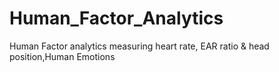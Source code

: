 # Human_Factor_Analytics
Human Factor analytics measuring heart rate, EAR ratio &amp; head position,Human Emotions
